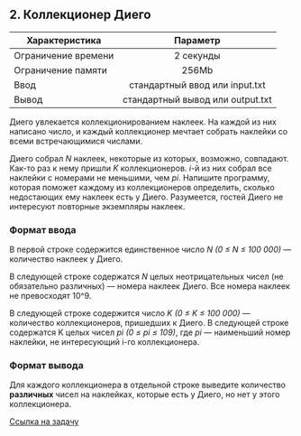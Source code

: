 ## 2. Коллекционер Диего

| Характеристика      |             	Параметр             |
|---------------------|:---------------------------------:|
| Ограничение времени |            	2 секунды             |
| Ограничение памяти	 |               256Mb               |
| Ввод                |  стандартный ввод или input.txt   |
| Вывод               | 	стандартный вывод или output.txt | 

Диего увлекается коллекционированием наклеек. На каждой из них написано число, и каждый коллекционер мечтает собрать наклейки со всеми встречающимися числами.

Диего собрал *N* наклеек, некоторые из которых, возможно, совпадают. Как-то раз к нему пришли *K* коллекционеров. *i*-й из них собрал все наклейки с номерами не меньшими, чем *pi*. Напишите программу, которая поможет каждому из коллекционеров определить, сколько недостающих ему наклеек есть у Диего. Разумеется, гостей Диего не интересуют повторные экземпляры наклеек.

### Формат ввода

В первой строке содержится единственное число *N (0 ≤ N ≤ 100 000)* — количество наклеек у Диего.

В следующей строке содержатся *N* целых неотрицательных чисел (не обязательно различных) — номера наклеек Диего. Все номера наклеек не превосходят 10^9.

В следующей строке содержится число *K (0 ≤ K ≤ 100 000)* — количество коллекционеров, пришедших к Диего. В следующей строке содержатся K целых чисел *pi (0 ≤ pi ≤ 109)*, где *pi* — наименьший номер наклейки, не интересующий i-го коллекционера.

### Формат вывода

Для каждого коллекционера в отдельной строке выведите количество **различных** чисел на наклейках, которые есть у Диего, но нет у этого коллекционера.

[Ссылка на задачу](https://contest.yandex.ru/contest/45468/problems/3/) 

